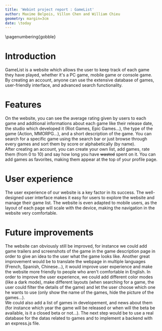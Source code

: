 ```yaml
---
title: 'Webint project report : GameList'
author: Maxime Belpois, Villon Chen and William Chieu
geometry: margin=3cm
date: \today
---
```


\pagenumbering{gobble}

# Introduction

GameList is a website which allows the user to keep track of each game they have played, whether it's a PC game, mobile game or console game. By creating an account, anyone can use the extensive database of games, user-friendly interface, and advanced search functionality. 

# Features

On the website, you can see the average rating given by users to each game and additional informations about each game like their release date, the studio which developed it (Riot Games, Epic Games...), the type of the game (Action, MMORPG...), and a short description of the game. You can search for a specific game using the search bar or just browse through every games and sort them by score or alphabetically (by name).   
After creating an account, you can create your own list, add games, rate them (from 0 to 10) and say how long you have ~~wasted~~ spent on it. You can add games as favorites, making them appear at the top of your profile page. 

# User experience
 
The user experience of our website is a key factor in its success. The well-designed user interface makes it easy for users to explore the website and manage their game list. The website is even adapted to mobile users, as the layout of each page will scale with the device, making the navigation in the website very comfortable.

# Future improvements  

The website can obviously still be improved, for instance we could add game trailers and screenshots of the game in the game description page in order to give an idea to the user what the game looks like. Another great improvement would be to translate the webpage in multiple languages (French, Spanish, Chinese...), it would improve user experience and make the website more friendly to people who aren't comfortable in English.
In order to improve the user experience, we could add different color modes (like a dark mode), make different layouts (when searching for a game, the user could filter the details of the game) and let the user choose which one he wants to use (only show the name of the games, hide the picture of the games...).  
We could also add a list of games in developement, and news about them (for instance which year the game will be released or when will the beta be available, is it a closed beta or not...). The next step would be to use a real database for the datas related to games and to implement a backend with an express.js file.